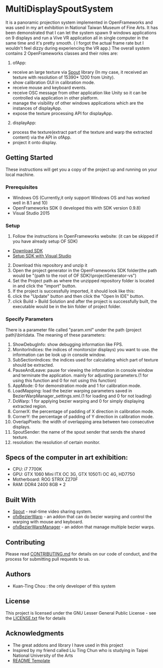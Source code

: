 # MultiDisplaySpoutSystem

It is a panoramic projection system implemented in OpenFrameworks and was used in my art exhibition in National Taiwan Museum of Fine Arts. It has been demonstrated that I can let the system spawn 9 windows applications on 9 displays and run a Vive VR application all in single computer in the same time and it's pretty smooth. ( I forgot the actual frame rate but I wouldn't feel dizzy during experiencing the VR app.) 
The overall system contains 2 OpenFrameworks classes and their roles are:
1. ofApp: 
* receive an large texture via [Spout](http://spout.zeal.co/) library (In my case, it received an texture with resolution of 15390* 1200 from Unity). 
* show calibration GUI in calibration mode.
* receive mouse and keyboard events.
* receive OSC message from other application like Unity so it can be controlled via application in other platform.
* manage the visibility of other windows applications which are the instances of displayApp.
* expose the texture processing API for displayApp.
2. displayApp:
* process the texture(extract part of the texture and warp the extracted content) via the API in ofApp.
* project it onto display.

## Getting Started

These instructions will get you a copy of the project up and running on your local machine.

### Prerequisites

* Windows OS (Currently,it only support Windows OS and has worked well in 8.1 and 10) 
* OpenFrameworks SDK (I developed this with SDK version 0.9.8)
* Visual Studio 2015

### Setup

1. Follow the instructions in OpenFrameworks website: (it can be skipped if you have already setup OF SDK)
*  [Download SDK](http://openframeworks.cc/download/)
*  [Setup SDK with Visual Studio](http://openframeworks.cc/setup/vs/)

2. Download this repository and unzip it
3. Open the project generator in the OpenFrameworks SDK folder(the path would be "{path to the root of OF SDK}\projectGenerator-vs")
4. Set the Project path as where the unzipped repository folder is located in and click the "import" button.
5. If the project is successfully imported, it should look like this:
6. click the "Update" button and then click the "Open In IDE" button.
7. click Build > Build Solution and after the project is successfully built, the executable would be in the bin folder of project folder.

### Specify Parameters

There is a parameter file called "param.xml" under the path {project path}\bin\data.
The meaning of these parameters:
1. ShowDebugInfo: show debugging information like FPS.
2. MonitorIndices: the indices of monitors(or displays) you want to use. the information can be look up in console window.
3. SubSectionIndices: the indices used for calculating which part of texture should be extracted.
4. PauseAndLeave: pause for viewing the information in console window and terminate the application. mainly for adjusting parameters.(1 for using this function and 0 for not using this function)
5. AppMode: 0 for demonstration mode and 1 for calibration mode.
6. LoadMapping: load the bezier warping parameters saved in BezierWarpManager_settings.xml.(1 for loading and 0 for not loading)
7. DoWarp: 1 for applying bezier warping and 0 for simply displaying extracted region.
8. CornerX: the percentage of padding of X direction in calibration mode.
9. CornerY: the percentage of padding of Y direction in calibration mode.
10. OverlapPixels: the width of overlapping area between two consecutive displays.
11. SpoutSender: the name of the spout sender that sends the shared texture.
12. resolution: the resolution of certain monitor. 


## Specs of the computer in art exhibition:

* CPU: i7 7700K
* GPU: GTX 1060 Mini ITX OC 3G, GTX 1050Ti OC 4G, HD7750
* Motherboard: ROG STRIX Z270F
* RAM: DDR4 2400 8GB * 2

## Built With

* [Spout](http://spout.zeal.co/) - real-time video sharing system.
* [ofxBezierWarp](https://github.com/patrick88/ofxBezierWarp) - an addon that can do bezier warping and control the warping with mouse and keyboard.
* [ofxBezierWarpManager](https://github.com/TsubokuLab/ofxBezierWarpManager) - an addon that manage multiple bezier warps.

## Contributing

Please read [CONTRIBUTING.md](https://gist.github.com/PurpleBooth/b24679402957c63ec426) for details on our code of conduct, and the process for submitting pull requests to us.

## Authors

* Kuan-Ting Chou : the only developer of this system

## License

This project is licensed under the GNU Lesser General Public License - see the [LICENSE.txt](https://github.com/gary9716/MultiDisplaySpoutSystem/blob/master/LICENSE.txt) file for details

## Acknowledgments

* The great addons and library I have used in this project
* Inspired by my friend called Liu Ting Chun who is studying in Taipei National University of the Arts 
*  [README Template](https://gist.github.com/PurpleBooth/b24679402957c63ec426)